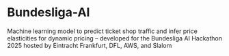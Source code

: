 # Bundesliga-AI
Machine learning model to predict ticket shop traffic and infer price elasticities for dynamic pricing – developed for the Bundesliga AI Hackathon 2025 hosted by Eintracht Frankfurt, DFL, AWS, and Slalom
